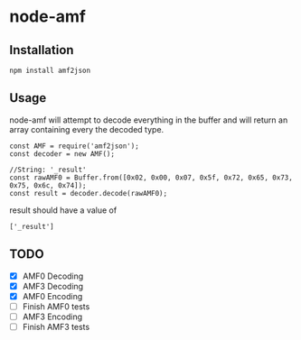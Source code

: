 # node-amf
## Installation
```
npm install amf2json
```
## Usage
node-amf will attempt to decode everything in the buffer and will return an array containing every the decoded type. 
```
const AMF = require('amf2json');
const decoder = new AMF();

//String: '_result'
const rawAMF0 = Buffer.from([0x02, 0x00, 0x07, 0x5f, 0x72, 0x65, 0x73, 0x75, 0x6c, 0x74]);
const result = decoder.decode(rawAMF0);
```
result should have a value of
```
['_result']
```
## TODO
- [x] AMF0 Decoding
- [x] AMF3 Decoding
- [x] AMF0 Encoding 
- [ ] Finish AMF0 tests
- [ ] AMF3 Encoding
- [ ] Finish AMF3 tests
